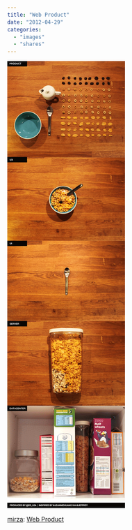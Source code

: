 ```yaml
---
title: "Web Product"
date: "2012-04-29"
categories: 
  - "images"
  - "shares"
---
```


![Webproduct](images/webproduct.gif)

[mirza](http://www.ziked.com/post/21715188304/web-product): [Web Product](http://dribbble.com/shots/254460-Ui/attachments/8102)
